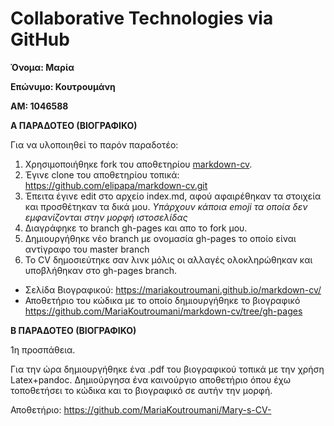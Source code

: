  # Collaborative Technologies via GitHub #

**Όνομα: Μαρία**

**Επώνυμο: Κουτρουμάνη**

**ΑΜ: 1046588**

**Α ΠΑΡΑΔΟΤΕΟ  (ΒΙΟΓΡΑΦΙΚΟ)**


 Για να υλοποιηθεί το παρόν παραδοτέο:
 1. Xρησιμοποιήθηκε fork του αποθετηρίου [markdown-cv](https://github.com/elipapa/markdown-cv). 
 2. Έγινε clone του αποθετηρίου τοπικά: https://github.com/elipapa/markdown-cv.git 
 3. Έπειτα έγινε edit στο αρχείο index.md, αφού αφαιρέθηκαν τα στοιχεία και προσθέτηκαν τα δικά μου. *Υπάρχουν κάποια emoji τα οποία δεν εμφανίζονται στην  μορφή ιστοσελίδας*
 4. Διαγράφηκε το branch gh-pages και απο το fork μου. 
 5. Δημιουργήθηκε νέο branch με ονομασία gh-pages το οποίο είναι αντίγραφο του master branch
 6. To CV δημοσιεύτηκε σαν λινκ μόλις οι αλλαγές ολοκληρώθηκαν και υποβλήθηκαν στο gh-pages branch.
 
 - Σελίδα Βιογραφικού: https://mariakoutroumani.github.io/markdown-cv/
 - Αποθετήριο του κώδικα με το οποίο δημιουργήθηκε το βιογραφικό https://github.com/MariaKoutroumani/markdown-cv/tree/gh-pages

**Β ΠΑΡΑΔΟΤΕΟ  (ΒΙΟΓΡΑΦΙΚΟ)**

1η προσπάθεια.

Για την ώρα δημιουργήθηκε ένα .pdf του βιογραφικού τοπικά με την χρήση Latex+pandoc. Δημιούργησα ένα καινούργιο αποθετήριο όπου έχω τοποθετήσει το κώδικα και το βιογραφικό σε αυτήν την μορφή. 

Αποθετήριο: https://github.com/MariaKoutroumani/Mary-s-CV-
